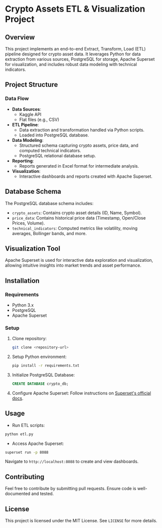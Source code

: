 # Crypto Assets ETL & Visualization Project

## Overview
This project implements an end-to-end Extract, Transform, Load (ETL) pipeline designed for crypto asset data. It leverages Python for data extraction from various sources, PostgreSQL for storage, Apache Superset for visualization, and includes robust data modeling with technical indicators.

## Project Structure

### Data Flow
- **Data Sources**:
  - Kaggle API
  - Flat files (e.g., CSV)
- **ETL Pipeline**:
  - Data extraction and transformation handled via Python scripts.
  - Loaded into PostgreSQL database.
- **Data Modeling**:
  - Structured schema capturing crypto assets, price data, and computed technical indicators.
  - PostgreSQL relational database setup.
- **Reporting**:
  - Reports generated in Excel format for intermediate analysis.
- **Visualization**:
  - Interactive dashboards and reports created with Apache Superset.

## Database Schema
The PostgreSQL database schema includes:

- `crypto_assets`: Contains crypto asset details (ID, Name, Symbol).
- `price_data`: Contains historical price data (Timestamp, Open/Close Prices, Volume).
- `technical_indicators`: Computed metrics like volatility, moving averages, Bollinger bands, and more.

## Visualization Tool
Apache Superset is used for interactive data exploration and visualization, allowing intuitive insights into market trends and asset performance.

## Installation

### Requirements
- Python 3.x
- PostgreSQL
- Apache Superset

### Setup
1. Clone repository:
   ```bash
   git clone <repository-url>
   ```
2. Setup Python environment:
   ```bash
   pip install -r requirements.txt
   ```
3. Initialize PostgreSQL Database:
   ```sql
   CREATE DATABASE crypto_db;
   ```
4. Configure Apache Superset:
   Follow instructions on [Superset's official docs](https://superset.apache.org/docs/installation/installing-superset).

## Usage
- Run ETL scripts:
```bash
python etl.py
```
- Access Apache Superset:
```bash
superset run -p 8088
```
Navigate to `http://localhost:8088` to create and view dashboards.

## Contributing
Feel free to contribute by submitting pull requests. Ensure code is well-documented and tested.

## License
This project is licensed under the MIT License. See `LICENSE` for more details.

